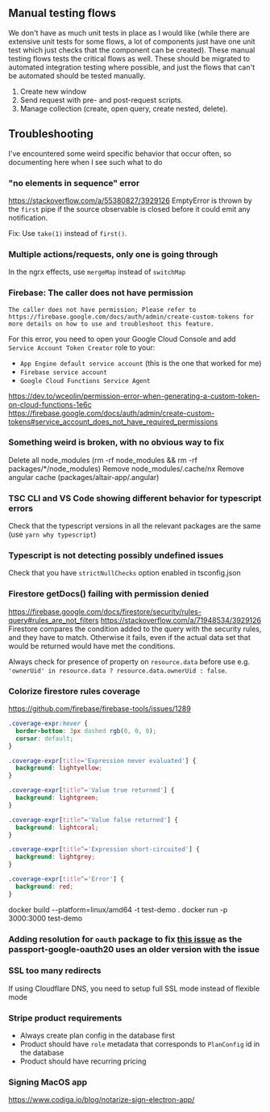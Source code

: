 ## Manual testing flows

We don't have as much unit tests in place as I would like (while there are extensive unit tests for some flows, a lot of components just have one unit test which just checks that the component can be created). These manual testing flows tests the critical flows as well. These should be migrated to automated integration testing where possible, and just the flows that can't be automated should be tested manually.

1. Create new window
1. Send request with pre- and post-request scripts.
1. Manage collection (create, open query, create nested, delete).

## Troubleshooting

I've encountered some weird specific behavior that occur often, so documenting here when I see such what to do

### "no elements in sequence" error

https://stackoverflow.com/a/55380827/3929126
EmptyError is thrown by the `first` pipe if the source observable is closed before it could emit any notification.

Fix: Use `take(1)` instead of `first()`.

### Multiple actions/requests, only one is going through
In the ngrx effects, use `mergeMap` instead of `switchMap`

### Firebase: The caller does not have permission

`The caller does not have permission; Please refer to https://firebase.google.com/docs/auth/admin/create-custom-tokens for more details on how to use and troubleshoot this feature.`

For this error, you need to open your Google Cloud Console and add `Service Account Token Creator` role to your:

- `App Engine default service account` (this is the one that worked for me)
- `Firebase service account`
- `Google Cloud Functions Service Agent`

https://dev.to/wceolin/permission-error-when-generating-a-custom-token-on-cloud-functions-1e6c
https://firebase.google.com/docs/auth/admin/create-custom-tokens#service_account_does_not_have_required_permissions

### Something weird is broken, with no obvious way to fix

Delete all node_modules (rm -rf node_modules && rm -rf packages/\*/node_modules)
Remove node_modules/.cache/nx
Remove angular cache (packages/altair-app/.angular)

### TSC CLI and VS Code showing different behavior for typescript errors

Check that the typescript versions in all the relevant packages are the same (use `yarn why typescript`)

### Typescript is not detecting possibly undefined issues

Check that you have `strictNullChecks` option enabled in tsconfig.json

### Firestore getDocs() failing with permission denied

https://firebase.google.com/docs/firestore/security/rules-query#rules_are_not_filters
https://stackoverflow.com/a/71948534/3929126
Firestore compares the condition added to the query with the security rules, and they have to match. Otherwise it fails, even if the actual data set that would be returned would have met the conditions.

Always check for presence of property on `resource.data` before use e.g. `'ownerUid' in resource.data ? resource.data.ownerUid : false`.

### Colorize firestore rules coverage

https://github.com/firebase/firebase-tools/issues/1289

```css
.coverage-expr:hover {
  border-bottom: 3px dashed rgb(0, 0, 0);
  cursor: default;
}

.coverage-expr[title='Expression never evaluated'] {
  background: lightyellow;
}

.coverage-expr[title^='Value true returned'] {
  background: lightgreen;
}

.coverage-expr[title^='Value false returned'] {
  background: lightcoral;
}

.coverage-expr[title^='Expression short-circuited'] {
  background: lightgrey;
}

.coverage-expr[title^='Error'] {
  background: red;
}
```

docker build --platform=linux/amd64 -t test-demo .
docker run -p 3000:3000 test-demo

### Adding resolution for `oauth` package to fix [this issue](https://github.com/jaredhanson/passport-google-oauth2/issues/87) as the passport-google-oauth20 uses an older version with the issue

### SSL too many redirects

If using Cloudflare DNS, you need to setup full SSL mode instead of flexible mode

### Stripe product requirements

- Always create plan config in the database first
- Product should have `role` metadata that corresponds to `PlanConfig` id in the database
- Product should have recurring pricing

<!-- background:linear-gradient(135deg,#00F5A0 0%,#00D9F5 100%); -->

### Signing MacOS app
https://www.codiga.io/blog/notarize-sign-electron-app/
